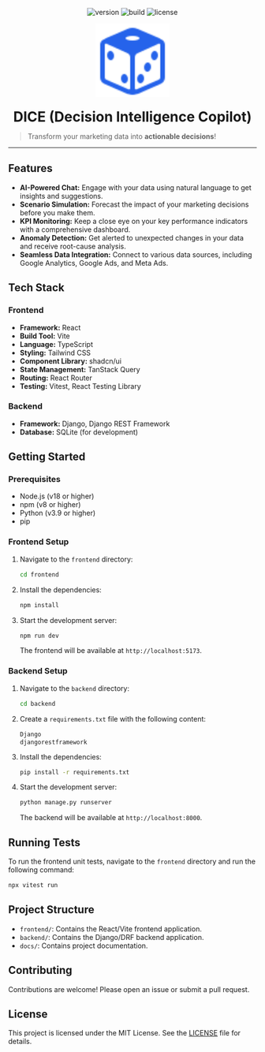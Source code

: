 <p align="center">
  <img src="https://img.shields.io/badge/Version-0.1.0-blue.svg" alt="version"/>
  <img src="https://img.shields.io/badge/Build-Passing-brightgreen.svg" alt="build"/>
  <img src="https://img.shields.io/badge/License-MIT-blue.svg" alt="license"/>
</p>

<div align="center">
  <img src="./frontend/src/assets/logo.svg" alt="DICE logo" width="150" style="margin-bottom: 20px;">
  <h1 style="margin: 0;">DICE (Decision Intelligence Copilot)</h1>
</div>

> Transform your marketing data into **actionable decisions**!

---

## Features

- **AI-Powered Chat:** Engage with your data using natural language to get insights and suggestions.
- **Scenario Simulation:** Forecast the impact of your marketing decisions before you make them.
- **KPI Monitoring:** Keep a close eye on your key performance indicators with a comprehensive dashboard.
- **Anomaly Detection:** Get alerted to unexpected changes in your data and receive root-cause analysis.
- **Seamless Data Integration:** Connect to various data sources, including Google Analytics, Google Ads, and Meta Ads.

## Tech Stack

### Frontend

- **Framework:** React
- **Build Tool:** Vite
- **Language:** TypeScript
- **Styling:** Tailwind CSS
- **Component Library:** shadcn/ui
- **State Management:** TanStack Query
- **Routing:** React Router
- **Testing:** Vitest, React Testing Library

### Backend

- **Framework:** Django, Django REST Framework
- **Database:** SQLite (for development)

## Getting Started

### Prerequisites

- Node.js (v18 or higher)
- npm (v8 or higher)
- Python (v3.9 or higher)
- pip

### Frontend Setup

1.  Navigate to the `frontend` directory:
    ```bash
    cd frontend
    ```
2.  Install the dependencies:
    ```bash
    npm install
    ```
3.  Start the development server:
    ```bash
    npm run dev
    ```
    The frontend will be available at `http://localhost:5173`.

### Backend Setup

1.  Navigate to the `backend` directory:
    ```bash
    cd backend
    ```
2.  Create a `requirements.txt` file with the following content:
    ```
    Django
    djangorestframework
    ```
3.  Install the dependencies:
    ```bash
    pip install -r requirements.txt
    ```
4.  Start the development server:
    ```bash
    python manage.py runserver
    ```
    The backend will be available at `http://localhost:8000`.

## Running Tests

To run the frontend unit tests, navigate to the `frontend` directory and run the following command:

```bash
npx vitest run
```

## Project Structure

- `frontend/`: Contains the React/Vite frontend application.
- `backend/`: Contains the Django/DRF backend application.
- `docs/`: Contains project documentation.

## Contributing

Contributions are welcome! Please open an issue or submit a pull request.

## License

This project is licensed under the MIT License. See the [LICENSE](./LICENSE) file for details.

